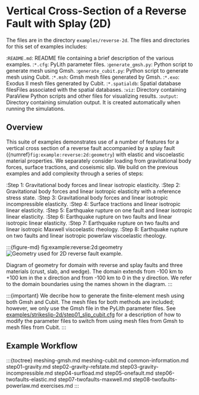 # Vertical Cross-Section of a Reverse Fault with Splay (2D)

The files are in the directory `examples/reverse-2d`.
The files and directories for this set of examples includes:

:`README.md`: README file containing a brief description of the various examples.
:`*.cfg`: PyLith parameter files.
:`generate_gmsh.py`: Python script to generate mesh using Gmsh.
:`generate_cubit.py`: Python script to generate mesh using Cubit.
:`*.msh`: Gmsh mesh files generated by Gmsh.
:`*.exo`: Exodus II mesh files generated by Cubit.
:`*.spatialdb`: Spatial database filesFiles associated with the spatial databases.
:`viz`: Directory containing ParaView Python scripts and other files for visualizing results.
:`output`: Directory containing simulation output. It is created automatically when running the simulations.

## Overview

This suite of examples demonstrates use of a number of features for a vertical cross section of a reverse fault accompanied by a splay fault ({numref}`fig:example:reverse:2d:geometry`) with elastic and viscoelastic material properties.
We separately consider loading from gravitational body forces, surface tractions, and coseismic slip.
We build on the previous examples and add complexity through a series of steps:

:Step 1: Gravitational body forces and linear isotropic elasticity.
:Step 2: Gravitational body forces and linear isotropic elasticity with a reference stress state.
:Step 3: Gravitational body forces and linear isotropic incompressible elasticity.
:Step 4: Surface tractions and linear isotropic linear elasticity.
:Step 5: Earthquake rupture on one fault and linear isotropic linear elasticity.
:Step 6: Earthquake rupture on two faults and linear isotropic linear elasticity.
:Step 7: Earthquake rupture on two faults and linear isotropic Maxwell viscoelastic rheology.
:Step 8: Earthquake rupture on two faults and linear isotropic powerlaw viscoelastic rheology.

:::{figure-md} fig:example:reverse:2d:geometry
<img src="figs/geometry.*" alt="Geometry used for 2D reverse fault example." scale="75%"/>

Diagram of geometry for domain with reverse and splay faults and three materials (crust, slab, and wedge).
The domain extends from -100 km to +100 km in the x direction and from -100 km to 0 in the y direction.
We refer to the domain boundaries using the names shown in the diagram.
:::

:::{important}
We decribe how to generate the finite-element mesh using both Gmsh and Cubit.
The mesh files for both methods are included; however, we only use the Gmsh file in the PyLith parameter files.
See [examples/strikeslip-2d/step01_slip_cubit.cfg](../strikeslip-2d/step01-slip.md) for a description of how to modify the parameter files to switch from using mesh files from Gmsh to mesh files from Cubit.
:::

## Example Workflow

:::{toctree}
meshing-gmsh.md
meshing-cubit.md
common-information.md
step01-gravity.md
step02-gravity-refstate.md
step03-gravity-incompressible.md
step04-surfload.md
step05-onefault.md
step06-twofaults-elastic.md
step07-twofaults-maxwell.md
step08-twofaults-powerlaw.md
exercises.md
:::
